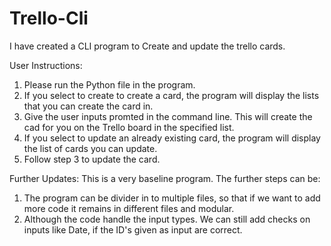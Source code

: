 # Trello-Cli
I have created a CLI program to Create and update the trello cards.

User Instructions:
1. Please run the Python file in the program.
2. If you select to create to create a card, the program will display the lists that you can create the card in. 
3. Give the user inputs promted in the command line. This will create the cad for you on the Trello board in the specified list.
4. If you select to update an already existing card, the program will display the list of cards you can update.
5. Follow step 3 to update the card.

Further Updates:
This is a very baseline program. The further steps can be:
1. The program can be divider in to multiple files, so that if we want to add more code it remains in different files and modular.
2. Although the code handle the input types. We can still add checks on inputs like Date, if the ID's given as input are correct.


